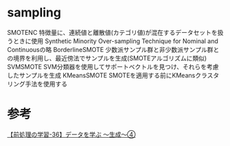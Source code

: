 # sampling

SMOTENC
    特徴量に、連続値と離散値(カテゴリ値)が混在するデータセットを扱うときに使用
    Synthetic Minority Over-sampling Technique for Nominal and Continuousの略
BorderlineSMOTE
	少数派サンプル群と非少数派サンプル群との境界を利用し、最近傍法でサンプルを生成(SMOTEアルゴリズムに類似)
SVMSMOTE
	SVM分類器を使用してサポートベクトルを見つけ、それらを考慮したサンプルを生成
KMeansSMOTE
    SMOTEを適用する前にKMeansクラスタリング手法を使用する


# 参考
[【前処理の学習-36】データを学ぶ ～生成～④](https://pimientito-handson-ml.hatenablog.com/)  


